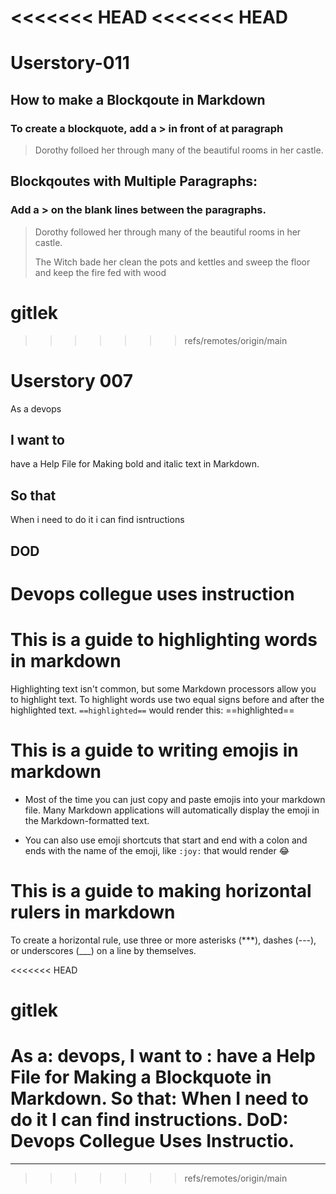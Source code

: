 <<<<<<< HEAD
<<<<<<< HEAD
=======
# Userstory-011
## How to make a  Blockqoute in Markdown

### To create a blockquote, add a > in front of at paragraph
> Dorothy folloed her through many of the beautiful rooms in her castle.

## Blockqoutes with Multiple Paragraphs:
### Add a > on the blank lines between the paragraphs.

> Dorothy followed her through many of the beautiful rooms in her castle.
>
> The Witch bade her clean the pots and kettles and sweep the floor and keep the fire fed with wood

# gitlek
>>>>>>> refs/remotes/origin/main
# Userstory 007
As a devops
## I want to
have a Help File for 
Making bold and italic text in Markdown.
## So that
When i need to do it i can find isntructions
## DOD
Devops collegue uses instruction
=======

# This is a guide to highlighting words in markdown

Highlighting text isn't common, but some Markdown processors allow you to highlight text. To highlight words use two equal signs before and after the highlighted text. `==highlighted==` would render this: ==highlighted== 

# This is a guide to writing emojis in markdown

- Most of the time you can just copy and paste emojis into your markdown file. Many Markdown applications will automatically display the emoji in the Markdown-formatted text.

- You can also use emoji shortcuts that start and end with a colon and ends with the name of the emoji, like `:joy:` that would render :joy:

# This is a guide to making horizontal rulers in markdown

To create a horizontal rule, use three or more asterisks (***), dashes (---), or underscores (___) on a line by themselves.

<<<<<<< HEAD
# gitlek

 As a: devops,
 I want to : have a Help File for Making a Blockquote in Markdown.
 So that: When I need to do it I can find instructions.
 DoD: Devops Collegue Uses Instructio.
=======
___
>>>>>>> refs/remotes/origin/main

